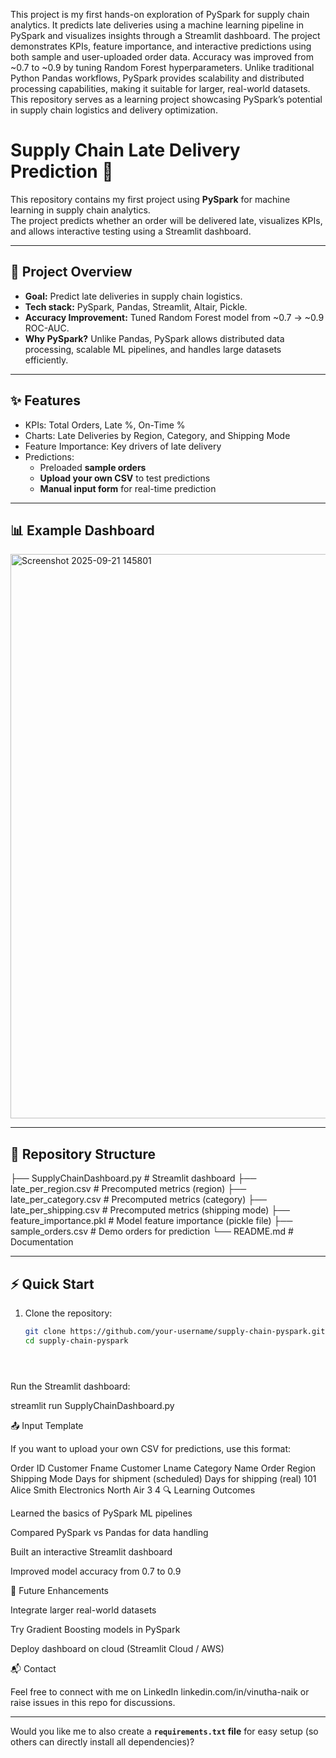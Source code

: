 This project is my first hands-on exploration of PySpark for supply chain analytics. It predicts late deliveries using a machine learning pipeline in PySpark and visualizes insights through a Streamlit dashboard. The project demonstrates KPIs, feature importance, and interactive predictions using both sample and user-uploaded order data. Accuracy was improved from ~0.7 to ~0.9 by tuning Random Forest hyperparameters. Unlike traditional Python Pandas workflows, PySpark provides scalability and distributed processing capabilities, making it suitable for larger, real-world datasets. This repository serves as a learning project showcasing PySpark’s potential in supply chain logistics and delivery optimization.

# Supply Chain Late Delivery Prediction 🚚

This repository contains my first project using **PySpark** for machine learning in supply chain analytics.  
The project predicts whether an order will be delivered late, visualizes KPIs, and allows interactive testing using a Streamlit dashboard.  

---

## 📌 Project Overview
- **Goal:** Predict late deliveries in supply chain logistics.  
- **Tech stack:** PySpark, Pandas, Streamlit, Altair, Pickle.  
- **Accuracy Improvement:** Tuned Random Forest model from ~0.7 → ~0.9 ROC-AUC.  
- **Why PySpark?** Unlike Pandas, PySpark allows distributed data processing, scalable ML pipelines, and handles large datasets efficiently.  

---

## ✨ Features
- KPIs: Total Orders, Late %, On-Time %  
- Charts: Late Deliveries by Region, Category, and Shipping Mode  
- Feature Importance: Key drivers of late delivery  
- Predictions:
  - Preloaded **sample orders**  
  - **Upload your own CSV** to test predictions  
  - **Manual input form** for real-time prediction  

---

## 📊 Example Dashboard

<img width="1845" height="903" alt="Screenshot 2025-09-21 145801" src="https://github.com/user-attachments/assets/b05819d6-d3bb-4a9b-beaa-fb386ede773e" />


---

## 📂 Repository Structure


├── SupplyChainDashboard.py # Streamlit dashboard
├── late_per_region.csv # Precomputed metrics (region)
├── late_per_category.csv # Precomputed metrics (category)
├── late_per_shipping.csv # Precomputed metrics (shipping mode)
├── feature_importance.pkl # Model feature importance (pickle file)
├── sample_orders.csv # Demo orders for prediction
└── README.md # Documentation


---

## ⚡ Quick Start

1. Clone the repository:
   ```bash
   git clone https://github.com/your-username/supply-chain-pyspark.git
   cd supply-chain-pyspark





Run the Streamlit dashboard:

streamlit run SupplyChainDashboard.py

📤 Input Template

If you want to upload your own CSV for predictions, use this format:

Order ID	Customer Fname	Customer Lname	Category Name	Order Region	Shipping Mode	Days for shipment (scheduled)	Days for shipping (real)
101	Alice	Smith	Electronics	North	Air	3	4
🔍 Learning Outcomes

Learned the basics of PySpark ML pipelines

Compared PySpark vs Pandas for data handling

Built an interactive Streamlit dashboard

Improved model accuracy from 0.7 to 0.9

🚀 Future Enhancements

Integrate larger real-world datasets

Try Gradient Boosting models in PySpark

Deploy dashboard on cloud (Streamlit Cloud / AWS)

📬 Contact

Feel free to connect with me on LinkedIn linkedin.com/in/vinutha-naik
 or raise issues in this repo for discussions.


---

Would you like me to also create a **`requirements.txt` file** for easy setup (so others can directly install all dependencies)?


